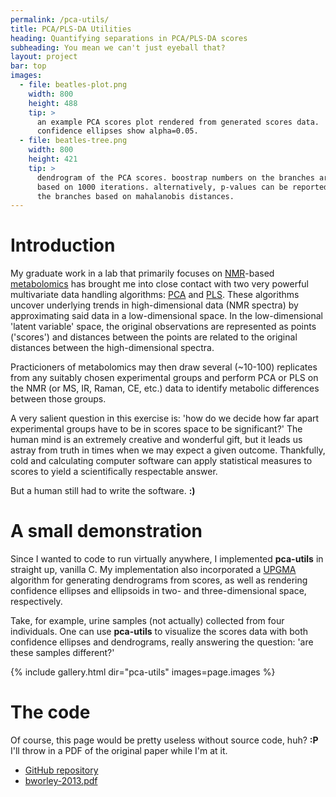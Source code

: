 ```yaml
---
permalink: /pca-utils/
title: PCA/PLS-DA Utilities
heading: Quantifying separations in PCA/PLS-DA scores
subheading: You mean we can't just eyeball that?
layout: project
bar: top
images:
  - file: beatles-plot.png
    width: 800
    height: 488
    tip: >
      an example PCA scores plot rendered from generated scores data.
      confidence ellipses show alpha=0.05.
  - file: beatles-tree.png
    width: 800
    height: 421
    tip: >
      dendrogram of the PCA scores. boostrap numbers on the branches are
      based on 1000 iterations. alternatively, p-values can be reported on
      the branches based on mahalanobis distances.
---
```


# Introduction

My graduate work in a lab that primarily focuses on
[NMR](http://en.wikipedia.org/wiki/NMR)-based
[metabolomics](http://en.wikipedia.org/wiki/Metabolomics) has brought me
into close contact with two very powerful multivariate data handling
algorithms: [PCA](http://en.wikipedia.org/wiki/Principal_component_analysis)
and [PLS](http://en.wikipedia.org/wiki/Partial_least_squares). These
algorithms uncover underlying trends in high-dimensional data (NMR spectra)
by approximating said data in a low-dimensional space. In the
low-dimensional 'latent variable' space, the original observations are
represented as points ('scores') and distances between the points are
related to the original distances between the high-dimensional spectra.

Practicioners of metabolomics may then draw several (~10-100) replicates
from any suitably chosen experimental groups and perform PCA or PLS on the
NMR (or MS, IR, Raman, CE, etc.) data to identify metabolic differences
between those groups.

A very salient question in this exercise is: 'how do we decide how far apart
experimental groups have to be in scores space to be significant?' The human
mind is an extremely creative and wonderful gift, but it leads us astray
from truth in times when we may expect a given outcome. Thankfully, cold and
calculating computer software can apply statistical measures to scores to
yield a scientifically respectable answer.

But a human still had to write the software. **:)**

# A small demonstration

Since I wanted to code to run virtually anywhere, I implemented
**pca-utils** in straight up, vanilla C. My implementation also incorporated
a [UPGMA](http://en.wikipedia.org/wiki/UPGMA) algorithm for generating
dendrograms from scores, as well as rendering confidence ellipses and
ellipsoids in two- and three-dimensional space, respectively.

Take, for example, urine samples (not actually) collected from four
individuals. One can use **pca-utils** to visualize the scores data with
both confidence ellipses and dendrograms, really answering the question:
'are these samples different?'

{% include gallery.html dir="pca-utils" images=page.images %}

# The code

Of course, this page would be pretty useless without source code, huh?
**:P** I'll throw in a PDF of the original paper while I'm at it.

 * [GitHub repository](http://github.com/geekysuavo/pca-utils)
 * [bworley-2013.pdf]({{site.db}}pca-utils/bworley-2013.pdf)

